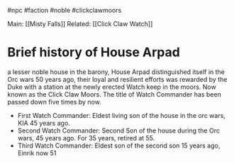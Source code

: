 #npc #faction #noble  #clickclawmoors 

Main: [[Misty Falls]]
Related: [[Click Claw Watch]]

# Brief history of House Arpad
a lesser noble house in the barony, House Arpad distinguished itself in the Orc wars 50 years ago, their loyal and resilient efforts was rewarded by the Duke with a station at the newly erected Watch keep in the moors. Now known as the Click Claw Moors. The title of Watch Commander has been passed down five times by now. 
 - First Watch Commander: Eldest living son of the house in the orc wars, KIA 45 years ago.
 - Second Watch Commander: Second Son of the house during the Orc wars, 45 years ago. For 35 years, retired at 55.
 - Third Watch Commander: Eldest son of the second son 15 years ago, Einrik now 51
 